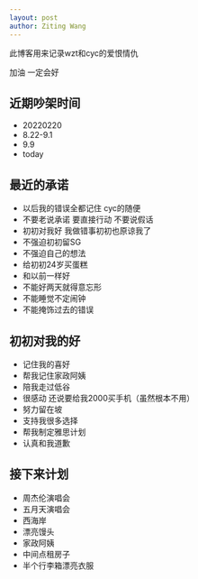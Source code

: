 ```yaml
---
layout: post
author: Ziting Wang
---
```


此博客用来记录wzt和cyc的爱恨情仇


加油  一定会好


## 近期吵架时间
- 20220220
- 8.22-9.1
- 9.9
- today

## 最近的承诺
- 以后我的错误全都记住  cyc的随便
- 不要老说承诺  要直接行动  不要说假话
- 初初对我好  我做错事初初也原谅我了
- 不强迫初初留SG
- 不强迫自己的想法
- 给初初24岁买蛋糕
- 和以前一样好
- 不能好两天就得意忘形
- 不能睡觉不定闹钟
- 不能掩饰过去的错误

## 初初对我的好
- 记住我的喜好
- 帮我记住家政阿姨
- 陪我走过低谷
- 很感动  还说要给我2000买手机（虽然根本不用）
- 努力留在坡
- 支持我很多选择
- 帮我制定雅思计划
- 认真和我道歉

## 接下来计划
- 周杰伦演唱会
- 五月天演唱会
- 西海岸
- 漂亮馒头
- 家政阿姨
- 中间点租房子
- 半个行李箱漂亮衣服